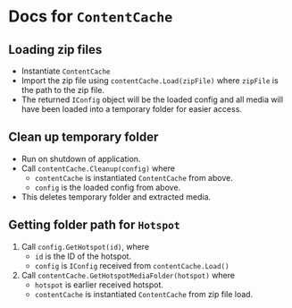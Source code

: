 # Docs for `ContentCache`

## Loading zip files
- Instantiate `ContentCache`
- Import the zip file using `contentCache.Load(zipFile)` where `zipFile` is the
path to the zip file.
- The returned `IConfig` object will be the loaded config and 
all media will have been loaded into a temporary folder for easier access.

## Clean up temporary folder
- Run on shutdown of application.
- Call `contentCache.Cleanup(config)` where 
  - `contentCache` is instantiated `ContentCache` from above.
  - `config` is the loaded config from above.
- This deletes temporary folder and extracted media.

## Getting folder path for `Hotspot`
1. Call `config.GetHotspot(id)`, where
   - `id` is the ID of the hotspot.
   - `config` is `IConfig` received from `contentCache.Load()`
2. Call `contentCache.GetHotspotMediaFolder(hotspot)` where 
   - `hotspot` is earlier received hotspot.
   - `contentCache` is instantiated `ContentCache` from zip file load.
